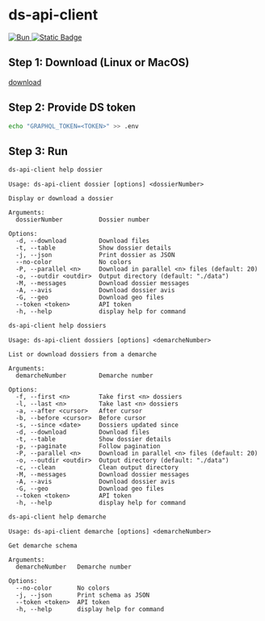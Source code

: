 # ds-api-client

<p align="left">
	<a aria-label="Bun" href="https://bun.sh/">
		<img alt="Bun" src="https://img.shields.io/badge/Built_For-Bun-%23f9f1e1?style=for-the-badge&logo=bun&logoColor=%23f9f1e1">
	</a>
	<a aria-label="License" href="https://github.com/demarches-simplifiees/ds-api-client/blob/main/LICENSE">
		<img alt="Static Badge" src="https://img.shields.io/badge/License-MIT-green?style=for-the-badge">
	</a>
</p>

## Step 1: Download (Linux or MacOS)

[download](https://github.com/demarches-simplifiees/ds-api-client/releases/latest)

## Step 2: Provide DS token
```bash
echo "GRAPHQL_TOKEN=<TOKEN>" >> .env
```

## Step 3: Run
```bash
ds-api-client help dossier
```
```
Usage: ds-api-client dossier [options] <dossierNumber>

Display or download a dossier

Arguments:
  dossierNumber          Dossier number

Options:
  -d, --download         Download files
  -t, --table            Show dossier details
  -j, --json             Print dossier as JSON
  --no-color             No colors
  -P, --parallel <n>     Download in parallel <n> files (default: 20)
  -o, --outdir <outdir>  Output directory (default: "./data")
  -M, --messages         Download dossier messages
  -A, --avis             Download dossier avis
  -G, --geo              Download geo files
  --token <token>        API token
  -h, --help             display help for command
```

```bash
ds-api-client help dossiers
```
```
Usage: ds-api-client dossiers [options] <demarcheNumber>

List or download dossiers from a demarche

Arguments:
  demarcheNumber         Demarche number

Options:
  -f, --first <n>        Take first <n> dossiers
  -l, --last <n>         Take last <n> dossiers
  -a, --after <cursor>   After cursor
  -b, --before <cursor>  Before cursor
  -s, --since <date>     Dossiers updated since
  -d, --download         Download files
  -t, --table            Show dossier details
  -p, --paginate         Follow pagination
  -P, --parallel <n>     Download in parallel <n> files (default: 20)
  -o, --outdir <outdir>  Output directory (default: "./data")
  -c, --clean            Clean output directory
  -M, --messages         Download dossier messages
  -A, --avis             Download dossier avis
  -G, --geo              Download geo files
  --token <token>        API token
  -h, --help             display help for command
```

```bash
ds-api-client help demarche
```
```
Usage: ds-api-client demarche [options] <demarcheNumber>

Get demarche schema

Arguments:
  demarcheNumber   Demarche number

Options:
  --no-color       No colors
  -j, --json       Print schema as JSON
  --token <token>  API token
  -h, --help       display help for command
```
